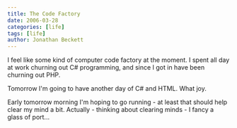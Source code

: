 ```yaml
---
title: The Code Factory
date: 2006-03-28
categories: [life]
tags: [life]
author: Jonathan Beckett
---
```


I feel like some kind of computer code factory at the moment. I spent all day at work churning out C# programming, and since I got in have been churning out PHP.

Tomorrow I'm going to have another day of C# and HTML. What joy.

Early tomorrow morning I'm hoping to go running - at least that should help clear my mind a bit. Actually - thinking about clearing minds - I fancy a glass of port...